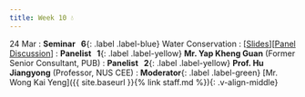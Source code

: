 ```yaml
---
title: Week 10 💧
---
```


24 Mar
: **Seminar &nbsp; 6**{: .label .label-blue} Water Conservation
  : [[Slides](https://canvas.nus.edu.sg/courses/52842/files/3912653?module_item_id=331162)][[Panel Discussion]()]
: **Panelist &nbsp; 1**{: .label .label-yellow} **Mr. Yap Kheng Guan** (Former Senior Consultant, PUB)
: **Panelist &nbsp; 2**{: .label .label-yellow} **Prof. Hu Jiangyong** (Professor, NUS CEE)
: **Moderator**{: .label .label-green} [Mr. Wong Kai Yeng]({{ site.baseurl }}{% link staff.md %}){: .v-align-middle}
